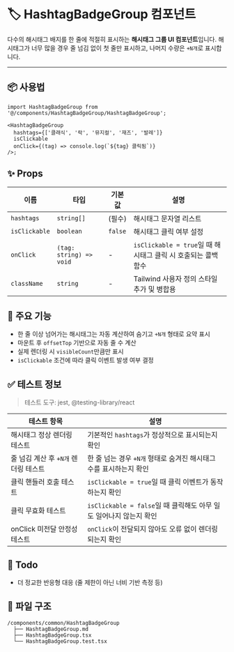 # 🏷️ HashtagBadgeGroup 컴포넌트

다수의 해시태그 배지를 한 줄에 적절히 표시하는 **해시태그 그룹 UI 컴포넌트**입니다.
해시태그가 너무 많을 경우 줄 넘김 없이 첫 줄만 표시하고, 나머지 수량은 `+N개`로 표시합니다.

---

## 📦 사용법

```tsx
import HashtagBadgeGroup from '@/components/HashtagBadgeGroup/HashtagBadgeGroup';

<HashtagBadgeGroup
  hashtags={['클래식', '락', '뮤지컬', '재즈', '발레']}
  isClickable
  onClick={(tag) => console.log(`${tag} 클릭됨`)}
/>;
```

## ✨ Props

| 이름          | 타입                    | 기본값  | 설명                                                          |
| ------------- | ----------------------- | ------- | ------------------------------------------------------------- |
| `hashtags`    | `string[]`              | (필수)  | 해시태그 문자열 리스트                                        |
| `isClickable` | `boolean`               | `false` | 해시태그 클릭 여부 설정                                       |
| `onClick`     | `(tag: string) => void` | -       | `isClickable = true`일 때 해시태그 클릭 시 호출되는 콜백 함수 |
| `className`   | `string`                | -       | Tailwind 사용자 정의 스타일 추가 및 병합용                    |

## 🧩 주요 기능

- 한 줄 이상 넘어가는 해시태그는 자동 계산하여 숨기고 `+N개` 형태로 요약 표시
- 마운트 후 `offsetTop` 기반으로 자동 줄 수 계산
- 실제 렌더링 시 `visibleCount`만큼만 표시
- `isClickable` 조건에 따라 클릭 이벤트 발생 여부 결정

## ✅ 테스트 정보

> 테스트 도구: jest, @testing-library/react

| 테스트 항목                          | 설명                                                               |
| ------------------------------------ | ------------------------------------------------------------------ |
| 해시태그 정상 렌더링 테스트          | 기본적인 `hashtags`가 정상적으로 표시되는지 확인                   |
| 줄 넘김 계산 후 `+N개` 렌더링 테스트 | 한 줄 넘는 경우 `+N개` 형태로 숨겨진 해시태그 수를 표시하는지 확인 |
| 클릭 핸들러 호출 테스트              | `isClickable = true`일 때 클릭 이벤트가 동작하는지 확인            |
| 클릭 무효화 테스트                   | `isClickable = false`일 때 클릭해도 아무 일도 일어나지 않는지 확인 |
| onClick 미전달 안정성 테스트         | `onClick`이 전달되지 않아도 오류 없이 렌더링 되는지 확인           |

## 🧠 Todo

- 더 정교한 반응형 대응 (줄 제한이 아닌 너비 기반 측정 등)

## 📁 파일 구조

```
/components/common/HashtagBadgeGroup
  ├── HashtagBadgeGroup.md
  ├── HashtagBadgeGroup.tsx
  └── HashtagBadgeGroup.test.tsx
```
